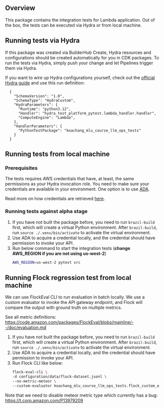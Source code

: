 ## Overview

This package contains the integration tests for Lambda application. Out of the box, the tests
can be executed via Hydra or from local machine.

## Running tests via Hydra

If this package was created via BuilderHub Create, Hydra resources and configurations should be
created automatically for you in CDK packages. To run the tests via Hydra, simply
push your change and let Pipelines trigger them via Hydra.

If you want to wire up Hydra configurations yourself, check out the
[official Hydra guide](https://builderhub.corp.amazon.com/docs/hydra/user-guide/getting-started.html)
and use this run definition:

```
  {
    "SchemaVersion": "1.0",
    "SchemaType": "HydraCustom",
    "HydraParameters": {
      "Runtime": "python3.12",
      "Handler": "hydra_test_platform_pytest.lambda_handler.handler",
      "ComputeEngine": "Lambda",
    },
    "HandlerParameters": {
      "PythonTestPackage": "koachang_mlu_course_llm_ops_tests"
    }
  }
```

## Running tests from local machine

### Prerequisites

The tests requires AWS credentials that have, at least, the same permissions as
your Hydra invocation role. You need to make sure your credentials are available
in your environment. One option is to use [ADA](https://w.amazon.com/bin/view/DevAccount/Docs).

Read more on how credentials are retrieved [here](https://boto3.amazonaws.com/v1/documentation/api/latest/guide/credentials.html).


### Running tests against alpha stage

1. If you have not built the package before, you need to run `brazil-build` first, which will create a virtual Python environment. After `brazil-build`, run `source ./.venv/bin/activate` to activate the virtual environment. 
1. Use ADA to acquire a credential locally, and the credential should have permission to invoke your API.
1. Run below command to start the integration tests (**change AWS_REGION if you are not using us-west-2**)
    ```bash
    AWS_REGION=us-west-2 pytest src
    ```

## Running Flock regression test from local machine
We can use FlockEval CLI to run evaluation in batch locally. We use a custom evaluator to invoke the API gateway 
endpoint, and Flock will compare the output with ground truth on multiple metrics. 
 
See all metric definitions: https://code.amazon.com/packages/FlockEval/blobs/mainline/--/doc/evaluation.md
 
1. If you have not built the package before, you need to run `brazil-build` first, which will create a virtual Python 
environment. After `brazil-build`, run `source ./.venv/bin/activate` to activate the virtual environment. 
1. Use ADA to acquire a credential locally, and the credential should have permission to invoke your API.
1. Run Flock CLI like below:
    ```bash
    flock-eval-cli \
    -d configuration/data/flock-dataset.jsonl \
    --no-metric-meteor \
    --custom-evaluator koachang_mlu_course_llm_ops_tests.flock_custom_evaluator:InvokeFunctionEvaluator
    ```
Note that we need to disable meteor metric type which currently has a bug: https://t.corp.amazon.com/P13979209 